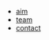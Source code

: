 <!-- 侧边栏 docs/_sidebar.md -->
* [aim](about/aim.md)
* [team](about/team.md)
* [contact](about/contact.md)





  